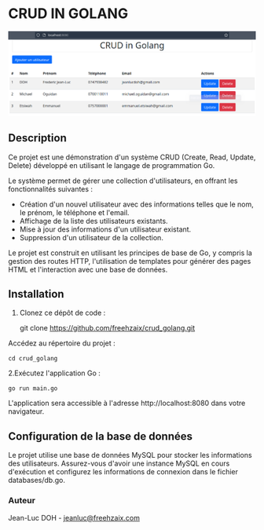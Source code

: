 # CRUD IN GOLANG

![Screenshot](screenshot.png)

## Description

Ce projet est une démonstration d'un système CRUD (Create, Read, Update, Delete) développé en utilisant le langage de programmation Go.

Le système permet de gérer une collection d'utilisateurs, en offrant les fonctionnalités suivantes :

- Création d'un nouvel utilisateur avec des informations telles que le nom, le prénom, le téléphone et l'email.
- Affichage de la liste des utilisateurs existants.
- Mise à jour des informations d'un utilisateur existant.
- Suppression d'un utilisateur de la collection.

Le projet est construit en utilisant les principes de base de Go, y compris la gestion des routes HTTP, l'utilisation de templates pour générer des pages HTML et l'interaction avec une base de données.

## Installation

1. Clonez ce dépôt de code :

   git clone https://github.com/freehzaix/crud_golang.git

Accédez au répertoire du projet :

    cd crud_golang

2.Exécutez l'application Go :

    go run main.go

L'application sera accessible à l'adresse http://localhost:8080 dans votre navigateur.

## Configuration de la base de données

Le projet utilise une base de données MySQL pour stocker les informations des utilisateurs. Assurez-vous d'avoir une instance MySQL en cours d'exécution et configurez les informations de connexion dans le fichier databases/db.go.

### Auteur

Jean-Luc DOH - jeanluc@freehzaix.com